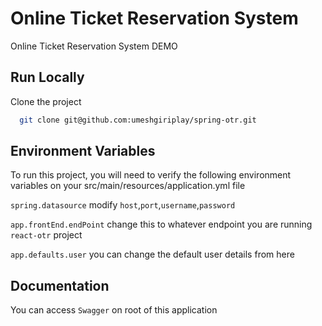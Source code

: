 # Online Ticket Reservation System

Online Ticket Reservation System DEMO
## Run Locally

Clone the project

```bash
  git clone git@github.com:umeshgiriplay/spring-otr.git
```

## Environment Variables

To run this project, you will need to verify the following environment variables on your src/main/resources/application.yml file

`spring.datasource` modify `host`,`port`,`username`,`password`

`app.frontEnd.endPoint` change this to whatever endpoint you are running `react-otr` project

`app.defaults.user` you can change the default user details from here

## Documentation
You can access `Swagger` on root of this application 